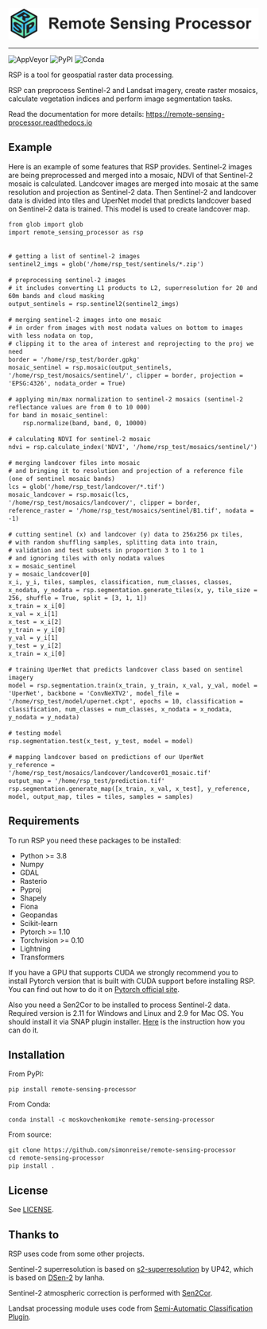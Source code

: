 
![image](logo_wide.png)

----

![AppVeyor](https://img.shields.io/appveyor/build/simonreise/remote-sensing-processor)
![PyPI](https://img.shields.io/pypi/v/remote-sensing-processor)
![Conda](https://img.shields.io/conda/v/moskovchenkomike/remote-sensing-processor)

RSP is a tool for geospatial raster data processing.

RSP can preprocess Sentinel-2 and Landsat imagery, create raster mosaics, calculate vegetation indices and perform image segmentation tasks.

Read the documentation for more details: https://remote-sensing-processor.readthedocs.io

## Example

Here is an example of some features that RSP provides. Sentinel-2 images are being preprocessed and merged into a mosaic, NDVI of that Sentinel-2 mosaic is calculated. Landcover images are merged into mosaic at the same resolution and projection as Sentinel-2 data. Then Sentinel-2 and landcover data is divided into tiles and UperNet model that predicts landcover based on Sentinel-2 data is trained. This model is used to create landcover map. 
```
from glob import glob
import remote_sensing_processor as rsp


# getting a list of sentinel-2 images
sentinel2_imgs = glob('/home/rsp_test/sentinels/*.zip')

# preprocessing sentinel-2 images
# it includes converting L1 products to L2, superresolution for 20 and 60m bands and cloud masking
output_sentinels = rsp.sentinel2(sentinel2_imgs)

# merging sentinel-2 images into one mosaic 
# in order from images with most nodata values on bottom to images with less nodata on top,
# clipping it to the area of interest and reprojecting to the proj we need
border = '/home/rsp_test/border.gpkg'
mosaic_sentinel = rsp.mosaic(output_sentinels, '/home/rsp_test/mosaics/sentinel/', clipper = border, projection = 'EPSG:4326', nodata_order = True)

# applying min/max normalization to sentinel-2 mosaics (sentinel-2 reflectance values are from 0 to 10 000)
for band in mosaic_sentinel:
	rsp.normalize(band, band, 0, 10000)

# calculating NDVI for sentinel-2 mosaic
ndvi = rsp.calculate_index('NDVI', '/home/rsp_test/mosaics/sentinel/')

# merging landcover files into mosaic 
# and bringing it to resolution and projection of a reference file (one of sentinel mosaic bands)
lcs = glob('/home/rsp_test/landcover/*.tif')
mosaic_landcover = rsp.mosaic(lcs, '/home/rsp_test/mosaics/landcover/', clipper = border, reference_raster = '/home/rsp_test/mosaics/sentinel/B1.tif', nodata = -1)

# cutting sentinel (x) and landcover (y) data to 256x256 px tiles, 
# with random shuffling samples, splitting data into train,
# validation and test subsets in proportion 3 to 1 to 1
# and ignoring tiles with only nodata values
x = mosaic_sentinel
y = mosaic_landcover[0]
x_i, y_i, tiles, samples, classification, num_classes, classes, x_nodata, y_nodata = rsp.segmentation.generate_tiles(x, y, tile_size = 256, shuffle = True, split = [3, 1, 1])
x_train = x_i[0]
x_val = x_i[1]
x_test = x_i[2]
y_train = y_i[0]
y_val = y_i[1]
y_test = y_i[2]
x_train = x_i[0]

# training UperNet that predicts landcover class based on sentinel imagery
model = rsp.segmentation.train(x_train, y_train, x_val, y_val, model = 'UperNet', backbone = 'ConvNeXTV2', model_file = '/home/rsp_test/model/upernet.ckpt', epochs = 10, classification = classification, num_classes = num_classes, x_nodata = x_nodata, y_nodata = y_nodata)

# testing model
rsp.segmentation.test(x_test, y_test, model = model)

# mapping landcover based on predictions of our UperNet
y_reference = '/home/rsp_test/mosaics/landcover/landcover01_mosaic.tif'
output_map = '/home/rsp_test/prediction.tif'
rsp.segmentation.generate_map([x_train, x_val, x_test], y_reference, model, output_map, tiles = tiles, samples = samples)
```

## Requirements
To run RSP you need these packages to be installed:
- Python >= 3.8
- Numpy
- GDAL
- Rasterio
- Pyproj
- Shapely
- Fiona
- Geopandas
- Scikit-learn
- Pytorch >= 1.10
- Torchvision >= 0.10
- Lightning
- Transformers

If you have a GPU that supports CUDA we strongly recommend you to install Pytorch version that is built with CUDA support before installing RSP. You can find out how to do it on [Pytorch official site](https://pytorch.org/get-started/locally/).

Also you need a Sen2Cor to be installed to process Sentinel-2 data. Required version is 2.11 for Windows and Linux and 2.9 for Mac OS. You should install it via SNAP plugin installer. [Here](http://wiki.awf.forst.uni-goettingen.de/wiki/index.php/Installation_of_SNAP) is the instruction how you can do it.

## Installation

From PyPI:
```
pip install remote-sensing-processor
```
From Conda:
```
conda install -c moskovchenkomike remote-sensing-processor
```
From source:
```
git clone https://github.com/simonreise/remote-sensing-processor
cd remote-sensing-processor
pip install .
```


## License
See [LICENSE](LICENSE).

## Thanks to
RSP uses code from some other projects.

Sentinel-2 superresolution is based on [s2-superresolution] by UP42, which is based on [DSen-2] by lanha.

Sentinel-2 atmospheric correction is performed with [Sen2Cor].

Landsat processing module uses code from [Semi-Automatic Classification Plugin](https://fromgistors.blogspot.com/p/semi-automatic-classification-plugin.html).



   [s2-superresolution]: <https://github.com/up42/s2-superresolution>
   [DSen-2]: <https://github.com/lanha/DSen2>
   [Sen2Cor]: <https://step.esa.int/main/snap-supported-plugins/sen2cor/>
   
   

